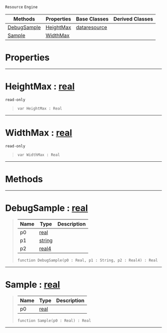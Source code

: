  `Resource` `Engine`



|Methods|Properties|Base Classes|Derived Classes|
|---|---|---|---|
|[ DebugSample](https://github.com/ZilchEngine/ZilchDocs/blob/master/code_reference/class_reference/samplecurve.markdown#debugsample-zero-engine)|[ HeightMax](https://github.com/ZilchEngine/ZilchDocs/blob/master/code_reference/class_reference/samplecurve.markdown#heightmax-zero-engine-do)|[dataresource](https://github.com/ZilchEngine/ZilchDocs/blob/master/code_reference/class_reference/dataresource.markdown)| |
|[ Sample](https://github.com/ZilchEngine/ZilchDocs/blob/master/code_reference/class_reference/samplecurve.markdown#sample-zero-engine-docum)|[ WidthMax](https://github.com/ZilchEngine/ZilchDocs/blob/master/code_reference/class_reference/samplecurve.markdown#widthmax-zero-engine-doc)| | |


 #  Properties


---  
 #  HeightMax : [real](https://github.com/ZilchEngine/ZilchDocs/blob/master/code_reference/nada_base_types/real.markdown)

 `read-only`

> 
> ``` lang=cpp, name=Nada
> var HeightMax : Real


---  
 #  WidthMax : [real](https://github.com/ZilchEngine/ZilchDocs/blob/master/code_reference/nada_base_types/real.markdown)

 `read-only`

> 
> ``` lang=cpp, name=Nada
> var WidthMax : Real


---  
 #  Methods


---  
 #  DebugSample : [real](https://github.com/ZilchEngine/ZilchDocs/blob/master/code_reference/nada_base_types/real.markdown)

> 
> |Name|Type|Description|
> |---|---|---|
> |p0|[real](https://github.com/ZilchEngine/ZilchDocs/blob/master/code_reference/nada_base_types/real.markdown)| |
> |p1|[string](https://github.com/ZilchEngine/ZilchDocs/blob/master/code_reference/nada_base_types/string.markdown)| |
> |p2|[real4](https://github.com/ZilchEngine/ZilchDocs/blob/master/code_reference/nada_base_types/real4.markdown)| |
> ``` lang=cpp, name=Nada
> function DebugSample(p0 : Real, p1 : String, p2 : Real4) : Real
> ``` 


---  
 #  Sample : [real](https://github.com/ZilchEngine/ZilchDocs/blob/master/code_reference/nada_base_types/real.markdown)

> 
> |Name|Type|Description|
> |---|---|---|
> |p0|[real](https://github.com/ZilchEngine/ZilchDocs/blob/master/code_reference/nada_base_types/real.markdown)| |
> ``` lang=cpp, name=Nada
> function Sample(p0 : Real) : Real
> ``` 


---  
 

 